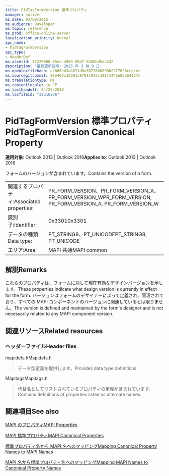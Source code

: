 ```yaml
---
title: PidTagFormVersion 標準プロパティ
manager: soliver
ms.date: 03/09/2015
ms.audience: Developer
ms.topic: reference
ms.prod: office-online-server
localization_priority: Normal
api_name:
- PidTagFormVersion
api_type:
- HeaderDef
ms.assetid: f2220060-65ea-4969-88d7-8348bd5aa242
description: '最終更新日時: 2015 年 3 月 9 日'
ms.openlocfilehash: ec806ed3ab871d6a36778b0898b2977628ccdcec
ms.sourcegitcommit: 8fe462c32b91c87911942c188f3445e85a54137c
ms.translationtype: MT
ms.contentlocale: ja-JP
ms.lasthandoff: 04/23/2019
ms.locfileid: "32316206"
---
```

# <a name="pidtagformversion-canonical-property"></a><span data-ttu-id="4402b-103">PidTagFormVersion 標準プロパティ</span><span class="sxs-lookup"><span data-stu-id="4402b-103">PidTagFormVersion Canonical Property</span></span>

  
  
<span data-ttu-id="4402b-104">**適用対象**: Outlook 2013 | Outlook 2016</span><span class="sxs-lookup"><span data-stu-id="4402b-104">**Applies to**: Outlook 2013 | Outlook 2016</span></span> 
  
<span data-ttu-id="4402b-105">フォームのバージョンが含まれています。</span><span class="sxs-lookup"><span data-stu-id="4402b-105">Contains the version of a form.</span></span> 
  
|||
|:-----|:-----|
|<span data-ttu-id="4402b-106">関連するプロパティ:</span><span class="sxs-lookup"><span data-stu-id="4402b-106">Associated properties:</span></span>  <br/> |<span data-ttu-id="4402b-107">PR_FORM_VERSION、PR_FORM_VERSION_A、PR_FORM_VERSION_W</span><span class="sxs-lookup"><span data-stu-id="4402b-107">PR_FORM_VERSION, PR_FORM_VERSION_A, PR_FORM_VERSION_W</span></span>  <br/> |
|<span data-ttu-id="4402b-108">識別子:</span><span class="sxs-lookup"><span data-stu-id="4402b-108">Identifier:</span></span>  <br/> |<span data-ttu-id="4402b-109">0x3301</span><span class="sxs-lookup"><span data-stu-id="4402b-109">0x3301</span></span>  <br/> |
|<span data-ttu-id="4402b-110">データの種類 : </span><span class="sxs-lookup"><span data-stu-id="4402b-110">Data type:</span></span>  <br/> |<span data-ttu-id="4402b-111">PT_STRING8、PT_UNICODE</span><span class="sxs-lookup"><span data-stu-id="4402b-111">PT_STRING8, PT_UNICODE</span></span>  <br/> |
|<span data-ttu-id="4402b-112">エリア:</span><span class="sxs-lookup"><span data-stu-id="4402b-112">Area:</span></span>  <br/> |<span data-ttu-id="4402b-113">MAPI 共通</span><span class="sxs-lookup"><span data-stu-id="4402b-113">MAPI common</span></span>  <br/> |
   
## <a name="remarks"></a><span data-ttu-id="4402b-114">解説</span><span class="sxs-lookup"><span data-stu-id="4402b-114">Remarks</span></span>

<span data-ttu-id="4402b-115">これらのプロパティは、フォームに対して現在有効なデザインバージョンを示します。</span><span class="sxs-lookup"><span data-stu-id="4402b-115">These properties indicate what design version is currently in effect for the form.</span></span> <span data-ttu-id="4402b-116">バージョンはフォームのデザイナーによって定義され、管理されており、すべての MAPI コンポーネントのバージョンに関連しているとは限りません。</span><span class="sxs-lookup"><span data-stu-id="4402b-116">The version is defined and maintained by the form's designer and is not necessarily related to any MAPI component version.</span></span> 
  
## <a name="related-resources"></a><span data-ttu-id="4402b-117">関連リソース</span><span class="sxs-lookup"><span data-stu-id="4402b-117">Related resources</span></span>

### <a name="header-files"></a><span data-ttu-id="4402b-118">ヘッダーファイル</span><span class="sxs-lookup"><span data-stu-id="4402b-118">Header files</span></span>

<span data-ttu-id="4402b-119">mapidefs.h</span><span class="sxs-lookup"><span data-stu-id="4402b-119">Mapidefs.h</span></span>
  
> <span data-ttu-id="4402b-120">データ型定義を提供します。</span><span class="sxs-lookup"><span data-stu-id="4402b-120">Provides data type definitions.</span></span>
    
<span data-ttu-id="4402b-121">Mapitags</span><span class="sxs-lookup"><span data-stu-id="4402b-121">Mapitags.h</span></span>
  
> <span data-ttu-id="4402b-122">代替名としてリストされているプロパティの定義が含まれています。</span><span class="sxs-lookup"><span data-stu-id="4402b-122">Contains definitions of properties listed as alternate names.</span></span>
    
## <a name="see-also"></a><span data-ttu-id="4402b-123">関連項目</span><span class="sxs-lookup"><span data-stu-id="4402b-123">See also</span></span>



[<span data-ttu-id="4402b-124">MAPI のプロパティ</span><span class="sxs-lookup"><span data-stu-id="4402b-124">MAPI Properties</span></span>](mapi-properties.md)
  
[<span data-ttu-id="4402b-125">MAPI 標準プロパティ</span><span class="sxs-lookup"><span data-stu-id="4402b-125">MAPI Canonical Properties</span></span>](mapi-canonical-properties.md)
  
[<span data-ttu-id="4402b-126">標準プロパティ名から MAPI 名へのマッピング</span><span class="sxs-lookup"><span data-stu-id="4402b-126">Mapping Canonical Property Names to MAPI Names</span></span>](mapping-canonical-property-names-to-mapi-names.md)
  
[<span data-ttu-id="4402b-127">MAPI 名から標準プロパティ名へのマッピング</span><span class="sxs-lookup"><span data-stu-id="4402b-127">Mapping MAPI Names to Canonical Property Names</span></span>](mapping-mapi-names-to-canonical-property-names.md)

